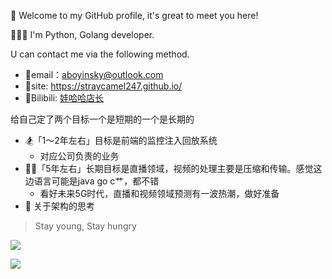 🎉 Welcome to my GitHub profile, it's great to meet you here!

👨🏻‍💻 I'm Python, Golang developer.

U can contact me via the following method.
- 🐒email：aboyinsky@outlook.com
- 🐾site: https://straycamel247.github.io/
- 🤖Bilibili: [娃哈哈店长](https://space.bilibili.com/259800790/dynamic)

给自己定了两个目标一个是短期的一个是长期的
- 🏂「1～2年左右」目标是前端的监控注入回放系统
    - 对应公司负责的业务  
- 🤳🏽「5年左右」长期目标是直播领域，视频的处理主要是压缩和传输。感觉这边语言可能是java go c艹，都不错
    - 看好未来5G时代，直播和视频领域预测有一波热潮，做好准备
- 🤔 关于架构的思考

> Stay young, Stay hungry

![](https://github-readme-stats.vercel.app/api/top-langs/?username=StrayCamel247&layout=compact&count_private=true&hide_title=true&include_all_commits=true)

![](https://github-readme-stats.vercel.app/api?username=StrayCamel247&show_icons=true&count_private=true&hide_title=true&include_all_commits=true&hide=issues)
